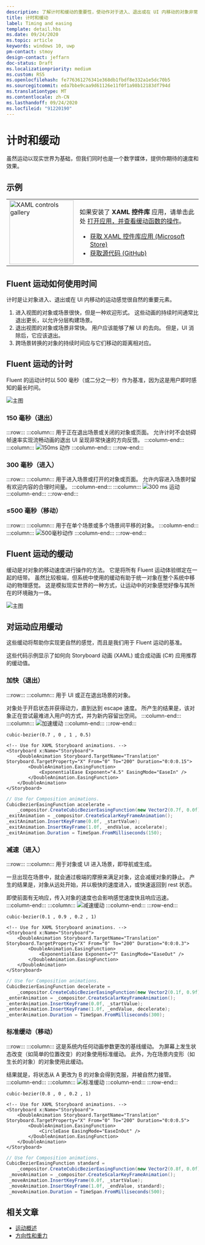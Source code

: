 ```yaml
---
description: 了解计时和缓动的重要性，使动作对于进入、退出或在 UI 内移动的对象非常自然。
title: 计时和缓动
label: Timing and easing
template: detail.hbs
ms.date: 09/24/2020
ms.topic: article
keywords: windows 10, uwp
pm-contact: stmoy
design-contact: jeffarn
doc-status: Draft
ms.localizationpriority: medium
ms.custom: RS5
ms.openlocfilehash: fe776361276341e368db1fbdf8e332a1e5dc70b5
ms.sourcegitcommit: eda7bbe9caa9d61126e11f0f1a98b12183df794d
ms.translationtype: MT
ms.contentlocale: zh-CN
ms.lasthandoff: 09/24/2020
ms.locfileid: "91220190"
---
```

# <a name="timing-and-easing"></a>计时和缓动

虽然运动以现实世界为基础，但我们同时也是一个数字媒体，提供你期待的速度和效果。

## <a name="examples"></a>示例

<table>
<tr>
<td><img src="images/xaml-controls-gallery-app-icon.png" alt="XAML controls gallery" width="168"></img></td>
<td>
    <p>如果安装了 <strong style="font-weight: semi-bold">XAML 控件库</strong> 应用，请单击此处 <a href="xamlcontrolsgallery:/item/EasingFunction">打开应用，并查看缓动函数的操作</a>。</p>
    <ul>
    <li><a href="https://www.microsoft.com/store/productId/9MSVH128X2ZT">获取 XAML 控件库应用 (Microsoft Store)</a></li>
    <li><a href="https://github.com/Microsoft/Xaml-Controls-Gallery">获取源代码 (GitHub)</a></li>
    </ul>
</td>
</tr>
</table>

## <a name="how-fluent-motion-uses-time"></a>Fluent 运动如何使用时间

计时是让对象进入、退出或在 UI 内移动的运动感觉很自然的重要元素。

1. 进入视图的对象或场景很快，但是一种欢迎形式。 这些动画的持续时间通常比退出更长，以允许分层构建场景。
1. 退出视图的对象或场景非常快。 用户应该能够了解 UI 的去向。 但是，UI 消除后，它应该退出。
1. 跨场景转换的对象的持续时间应与它们移动的距离相对应。

## <a name="timing-in-fluent-motion"></a>Fluent 运动的计时

Fluent 的运动计时以 500 毫秒（或二分之一秒）作为基准，因为这是用户即时感知的最长时间。

![主图](images/time.gif)

### <a name="150ms-exit"></a>**150 毫秒**（退出）

:::row:::
    :::column:::
用于正在退出场景或关闭的对象或页面。
允许计时不会妨碍帧速率实现流畅动画的退出 UI 呈现非常快速的方向反馈。
    :::column-end:::
    :::column:::
        ![150ms 动作](images/150msAlt.gif)
    :::column-end:::
:::row-end:::

### <a name="300ms-enter"></a>**300 毫秒**（进入）

:::row:::
    :::column:::
用于进入场景或打开的对象或页面。
允许内容进入场景时留有欢迎内容的合理时间量。
    :::column-end:::
    :::column:::
        ![300 ms 运动](images/300ms.gif)
    :::column-end:::
:::row-end:::

### <a name="500ms-move"></a>**≤500 毫秒**（移动）

:::row:::
    :::column:::
用于在单个场景或多个场景间平移的对象。 
    :::column-end:::
    :::column:::
        ![500毫秒动作](images/500ms.gif)
    :::column-end:::
:::row-end:::

## <a name="easing-in-fluent-motion"></a>Fluent 运动的缓动

缓动是对对象的移动速度进行操作的方法。 它是将所有 Fluent 运动体验绑定在一起的纽带。 虽然比较极端，但系统中使用的缓动有助于统一对象在整个系统中移动的物理感觉。 这是模拟现实世界的一种方式，让运动中的对象感觉好像与其所在的环境融为一体。

![主图](images/easing.gif)

## <a name="apply-easing-to-motion"></a>对运动应用缓动

这些缓动将帮助你实现更自然的感觉，而且是我们用于 Fluent 运动的基准。

这些代码示例显示了如何向 Storyboard 动画 (XAML) 或合成动画 (C#) 应用推荐的缓动值。

### <a name="accelerate-exit"></a>**加快**（退出）

:::row:::
    :::column:::
用于 UI 或正在退出场景的对象。

对象处于开启状态并获得动力，直到达到 escape 速度。
所产生的结果是，该对象正在尝试最难进入用户的方式，并为新内容留出空间。
    :::column-end:::
    :::column:::
        ![加速缓动](images/accelEase.gif)
    :::column-end:::
:::row-end:::

```
cubic-bezier(0.7 , 0 , 1 , 0.5)
```

```xaml
<!-- Use for XAML Storyboard animations. -->
<Storyboard x:Name="Storyboard">
    <DoubleAnimation Storyboard.TargetName="Translation" Storyboard.TargetProperty="X" From="0" To="200" Duration="0:0:0.15">
        <DoubleAnimation.EasingFunction>
            <ExponentialEase Exponent="4.5" EasingMode="EaseIn" />
        </DoubleAnimation.EasingFunction>
    </DoubleAnimation>
</Storyboard>
```

```csharp
// Use for Composition animations.
CubicBezierEasingFunction accelerate =
    _compositor.CreateCubicBezierEasingFunction(new Vector2(0.7f, 0.0f), new Vector2(1.0f, 0.5f));
_exitAnimation = _compositor.CreateScalarKeyFrameAnimation();
_exitAnimation.InsertKeyFrame(0.0f, _startValue);
_exitAnimation.InsertKeyFrame(1.0f, _endValue, accelerate);
_exitAnimation.Duration = TimeSpan.FromMilliseconds(150);
```

### <a name="decelerate-enter"></a>**减速**（进入）

:::row:::
    :::column:::
用于对象或 UI 进入场景，即导航或生成。

一旦出现在场景中，就会通过极端的摩擦来满足对象，这会减缓对象的静止。
产生的结果是，对象从远处开始，并以极快的速度进入，或快速返回到 rest 状态。

即使前面有无响应，传入对象的速度也会影响感觉速度快且响应迅速。
    :::column-end:::
    :::column:::
        ![减速缓动](images/decelEase.gif)
    :::column-end:::
:::row-end:::

```
cubic-bezier(0.1 , 0.9 , 0.2 , 1)
```

```xaml
<!-- Use for XAML Storyboard animations. -->
<Storyboard x:Name="Storyboard">
    <DoubleAnimation Storyboard.TargetName="Translation" Storyboard.TargetProperty="X" From="0" To="200" Duration="0:0:0.3">
        <DoubleAnimation.EasingFunction>
            <ExponentialEase Exponent="7" EasingMode="EaseOut" />
        </DoubleAnimation.EasingFunction>
    </DoubleAnimation>
</Storyboard>
```

```csharp
// Use for Composition animations.
CubicBezierEasingFunction decelerate =
    _compositor.CreateCubicBezierEasingFunction(new Vector2(0.1f, 0.9f), new Vector2(0.2f, 1.0f));
_enterAnimation = _compositor.CreateScalarKeyFrameAnimation();
_enterAnimation.InsertKeyFrame(0.0f, _startValue);
_enterAnimation.InsertKeyFrame(1.0f, _endValue, decelerate);
_enterAnimation.Duration = TimeSpan.FromMilliseconds(300);
```

### <a name="standard-easing-move"></a>**标准缓动**（移动）

:::row:::
    :::column:::
这是系统内任何动画参数更改的基线缓动。
为屏幕上发生状态改变（如简单的位置改变）的对象使用标准缓动。 此外，为在场景内变形（如生长的对象）的对象使用此缓动。

结果就是，将状态从 A 更改为 B 的对象会得到克服，并被自然力接管。
    :::column-end:::
    :::column:::
        ![标准缓动](images/standardEase.gif)
    :::column-end:::
:::row-end:::

```
cubic-bezier(0.8 , 0 , 0.2 , 1)
```

```xaml
<!-- Use for XAML Storyboard animations. -->
<Storyboard x:Name="Storyboard">
    <DoubleAnimation Storyboard.TargetName="Translation" Storyboard.TargetProperty="X" From="0" To="200" Duration="0:0:0.5">
        <DoubleAnimation.EasingFunction>
            <CircleEase EasingMode="EaseInOut" />
        </DoubleAnimation.EasingFunction>
    </DoubleAnimation>
</Storyboard>
```

```csharp
// Use for Composition animations.
CubicBezierEasingFunction standard =
    _compositor.CreateCubicBezierEasingFunction(new Vector2(0.8f, 0.0f), new Vector2(0.2f, 1.0f));
 _moveAnimation = _compositor.CreateScalarKeyFrameAnimation();
 _moveAnimation.InsertKeyFrame(0.0f, _startValue);
 _moveAnimation.InsertKeyFrame(1.0f, _endValue, standard);
 _moveAnimation.Duration = TimeSpan.FromMilliseconds(500);
```

## <a name="related-articles"></a>相关文章

- [运动概述](index.md)
- [方向性和重力](directionality-and-gravity.md)
